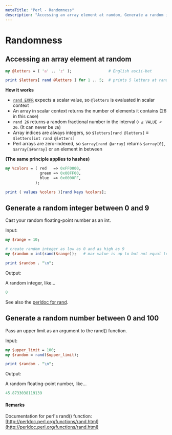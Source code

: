 ```yaml
---
metaTitle: "Perl - Randomness"
description: "Accessing an array element at random, Generate a random integer between 0 and 9, Generate a random number between 0 and 100"
---
```


# Randomness




## Accessing an array element at random


```perl
my @letters = ( 'a' .. 'z' );                # English ascii-bet

print $letters[ rand @letters ] for 1 .. 5;  # prints 5 letters at random

```

****How it works****

- [`rand EXPR`](http://perldoc.perl.org/functions/rand.html) expects a scalar value, so `@letters` is evaluated in scalar context
- An array in scalar context returns the number of elements it contains (26 in this case)
- `rand 26` returns a random fractional number in the interval `0 ≤ VALUE < 26`. (It can never be `26`)
- Array indices are always integers, so `$letters[rand @letters]` ≡ `$letters[int rand @letters]`
- Perl arrays are zero-indexed, so `$array[rand @array]` returns `$array[0]`, `$array[$#array]` or an element in between

****(The same principle applies to hashes)****

```perl
my %colors = ( red   => 0xFF0000,
               green => 0x00FF00,
               blue  => 0x0000FF,
             );

print ( values %colors )[rand keys %colors];

```



## Generate a random integer between 0 and 9


Cast your random floating-point number as an int.

Input:

```perl
my $range = 10;

# create random integer as low as 0 and as high as 9
my $random = int(rand($range));   # max value is up to but not equal to $range

print $random . "\n";

```

Output:

A random integer, like...

```perl
0

```

See also the [perldoc for rand](http://perldoc.perl.org/functions/rand.html).



## Generate a random number between 0 and 100


Pass an upper limit as an argument to the rand() function.

Input:

```perl
my $upper_limit = 100;
my $random = rand($upper_limit);

print $random . "\n";

```

Output:

A random floating-point number, like...

```perl
45.8733038119139

```



#### Remarks


Documentation for perl's rand() function: [http://perldoc.perl.org/functions/rand.html](http://perldoc.perl.org/functions/rand.html)

